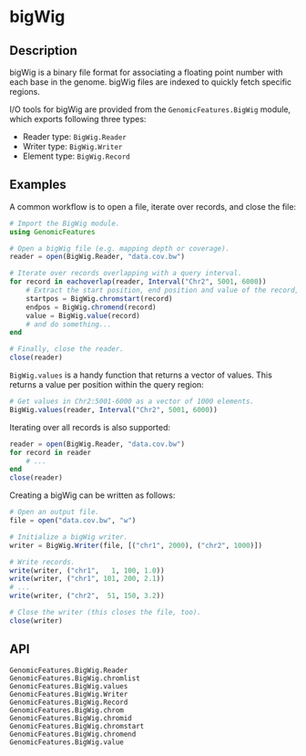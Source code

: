 bigWig
======

Description
-----------

bigWig is a binary file format for associating a floating point number with each
base in the genome. bigWig files are indexed to quickly fetch specific regions.

I/O tools for bigWig are provided from the `GenomicFeatures.BigWig` module,
which exports following three types:
* Reader type: `BigWig.Reader`
* Writer type: `BigWig.Writer`
* Element type: `BigWig.Record`


Examples
--------

A common workflow is to open a file, iterate over records, and close the file:
```julia
# Import the BigWig module.
using GenomicFeatures

# Open a bigWig file (e.g. mapping depth or coverage).
reader = open(BigWig.Reader, "data.cov.bw")

# Iterate over records overlapping with a query interval.
for record in eachoverlap(reader, Interval("Chr2", 5001, 6000))
    # Extract the start position, end position and value of the record,
    startpos = BigWig.chromstart(record)
    endpos = BigWig.chromend(record)
    value = BigWig.value(record)
    # and do something...
end

# Finally, close the reader.
close(reader)
```

`BigWig.values` is a handy function that returns a vector of values. This
returns a value per position within the query region:
```julia
# Get values in Chr2:5001-6000 as a vector of 1000 elements.
BigWig.values(reader, Interval("Chr2", 5001, 6000))
```

Iterating over all records is also supported:
```julia
reader = open(BigWig.Reader, "data.cov.bw")
for record in reader
    # ...
end
close(reader)
```

Creating a bigWig can be written as follows:
```julia
# Open an output file.
file = open("data.cov.bw", "w")

# Initialize a bigWig writer.
writer = BigWig.Writer(file, [("chr1", 2000), ("chr2", 1000)])

# Write records.
write(writer, ("chr1",   1, 100, 1.0))
write(writer, ("chr1", 101, 200, 2.1))
# ...
write(writer, ("chr2",  51, 150, 3.2))

# Close the writer (this closes the file, too).
close(writer)
```


API
---

```@docs
GenomicFeatures.BigWig.Reader
GenomicFeatures.BigWig.chromlist
GenomicFeatures.BigWig.values
GenomicFeatures.BigWig.Writer
GenomicFeatures.BigWig.Record
GenomicFeatures.BigWig.chrom
GenomicFeatures.BigWig.chromid
GenomicFeatures.BigWig.chromstart
GenomicFeatures.BigWig.chromend
GenomicFeatures.BigWig.value
```
